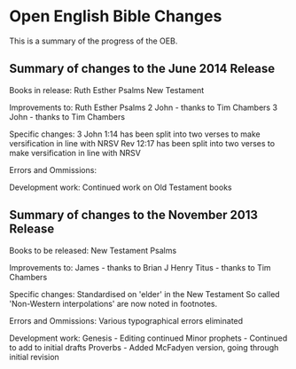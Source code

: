 Open English Bible Changes
==========================

This is a summary of the progress of the OEB.

Summary of changes to the June 2014 Release
-------------------------------------------

Books in release:
Ruth
Esther
Psalms
New Testament

Improvements to:
Ruth
Esther
Psalms
2 John - thanks to Tim Chambers
3 John - thanks to Tim Chambers

Specific changes:
3 John 1:14 has been split into two verses to make versification in line with NRSV
Rev 12:17 has been split into two verses to make versification in line with NRSV

Errors and Ommissions:


Development work:
Continued work on Old Testament books


Summary of changes to the November 2013 Release
-----------------------------------------------

Books to be released:
New Testament
Psalms

Improvements to:
James - thanks to Brian J Henry
Titus - thanks to Tim Chambers

Specific changes:
Standardised on 'elder' in the New Testament
So called 'Non-Western interpolations' are now noted in footnotes.

Errors and Ommissions:
Various typographical errors eliminated

Development work:
Genesis - Editing continued
Minor prophets - Continued to add to initial drafts
Proverbs - Added McFadyen version, going through initial revision

